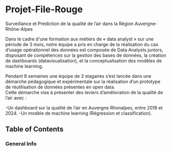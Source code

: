 # Projet-File-Rouge
Surveillance et Prédiction de la qualité de l’air dans la Région Auvergne-Rhône-Alpes​

Dans le cadre d'une formation aux métiers de « data analyst » sur une période de 3 mois, notre équipe a pris  en charge de la réalisation du cas d’usage opérationnel des données est composée de Data Analysts juniors, disposant de compétences sur la gestion des bases de données, la création de dashboards (datavisualisation), et la conceptualisation des modèles de machine learning.

Pendant 8 semaines une équipe de 3 stagaires s’est lancée dans une démarche pédagogique et expérimentale sur la réalisation d’un prototype de réutilisation de données présentes en open data.  
Cette démarche vise à présenter des leviers d’amélioration de la qualité de l’air avec  :

-Un dashboard sur la qualité de l’air en Auvergne Rhonalpes, entre 2018 et 2024.
-Un modèle de machine learning (Régression et classification).

## Table of Contents
<a name="general-info"></a>
### General Info

